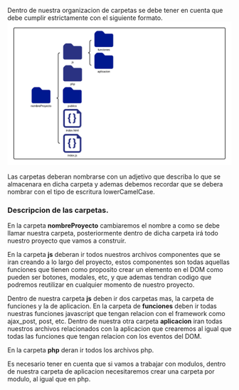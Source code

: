 Dentro de nuestra organizacion de carpetas se debe tener en cuenta que debe cumplir estrictamente con el siguiente formato.
![Imagen de la organizacon en el index de un proyecto](/imagenes/OrganizacionArchivos/index.png)

Las carpetas deberan nombrarse con un adjetivo que describa lo que se almacenara en dicha carpeta y ademas debemos recordar que se debera nombrar con el tipo de escritura lowerCamelCase.

### Descripcion de las carpetas.

En la carpeta **nombreProyecto** cambiaremos el nombre a como se debe llamar nuestra carpeta, posteriormente dentro de dicha carpeta irá todo nuestro proyecto que vamos a construir.

En la carpeta **js** deberan ir todos nuestros archivos componentes que se iran creando a lo largo del proyecto, estos componentes son todas aquellas funciones que tienen como proposito crear un elemento en el DOM como pueden ser botones, modales, etc, y que ademas tendran codigo que podremos reutilizar en cualquier momento de nuestro proyecto.

Dentro de nuestra carpeta **js** deben ir dos carpetas mas, la carpeta de funciones y la de aplicacion. En la carpeta de **funciones** deben ir todas nuestras funciones javascript que tengan relacion con el framework como ajax_post, post, etc. Dentro de nuestra otra carpeta **aplicacion** iran todas nuestros archivos relacionados con la aplicacion que crearemos al igual que todas las funciones que tengan relacion con los eventos del DOM.

En la carpeta **php** deran ir todos los archivos php.

Es necesario tener en cuenta que si vamos a trabajar con modulos, dentro de nuestra carpeta de aplicacion necesitaremos crear una carpeta por modulo, al igual que en php.